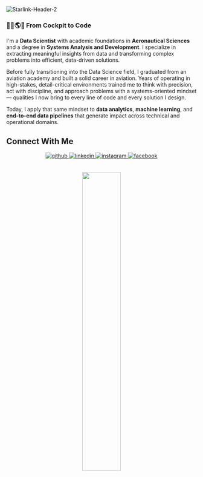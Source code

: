 ![Starlink-Header-2](https://github.com/user-attachments/assets/3b0d3a48-9f6e-4f7d-9170-508a7a051d4c)

### 👨‍🚀🌎🚀 From Cockpit to Code

I'm a **Data Scientist** with academic foundations in **Aeronautical Sciences** and a degree in **Systems Analysis and Development**. I specialize in extracting meaningful insights from data and transforming complex problems into efficient, data-driven solutions.

Before fully transitioning into the Data Science field, I graduated from an aviation academy and built a solid career in aviation. Years of operating in high-stakes, detail-critical environments trained me to think with precision, act with discipline, and approach problems with a systems-oriented mindset — qualities I now bring to every line of code and every solution I design.

Today, I apply that same mindset to **data analytics**, **machine learning**, and **end-to-end data pipelines** that generate impact across technical and operational domains.


## Connect With Me 

<div align="center">
<a href="https://github.com/hlrubira" target="_blank">
<img src=https://img.shields.io/badge/github-%2324292e.svg?&style=for-the-badge&logo=github&logoColor=white alt=github style="margin-bottom: 5px;" />
</a>
  <a href="https://linkedin.com/in/hugorubira" target="_blank">
<img src=https://img.shields.io/badge/linkedin-%231E77B5.svg?&style=for-the-badge&logo=linkedin&logoColor=white alt=linkedin style="margin-bottom: 5px;" />
</a>
  <a href="https://instagram.com/hugorubira" target="_blank">
<img src=https://img.shields.io/badge/instagram-%23000000.svg?&style=for-the-badge&logo=instagram&logoColor=white alt=instagram style="margin-bottom: 5px;" />
</a>  
  <a href="https://www.facebook.com/hugo.rubira/" target="_blank">
<img src=https://img.shields.io/badge/facebook-%232E87FB.svg?&style=for-the-badge&logo=facebook&logoColor=white alt=facebook style="margin-bottom: 5px;" />
</a>
<br/>  
  
  
##
<p align="center">
  <img src="https://github.com/user-attachments/assets/c332b2b1-af6a-43aa-9f98-253c6149307f" width="45%"/>
</p>





</div>

